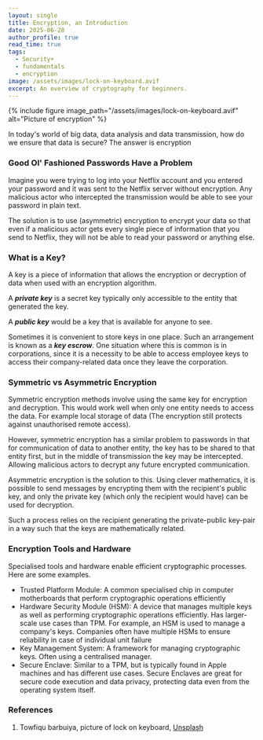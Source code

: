 ```yaml
---
layout: single
title: Encryption, an Introduction
date: 2025-06-28
author_profile: true
read_time: true
tags:
  - Security+
  - fundamentals
  - encryption
image: /assets/images/lock-on-keyboard.avif
excerpt: An overview of cryptography for beginners.
---
```


{% include figure
  image_path="/assets/images/lock-on-keyboard.avif"
  alt="Picture of encryption"
%}

In today's world of big data, data analysis and data transmission, how do we ensure that data is secure? The answer is encryption

### Good Ol' Fashioned Passwords Have a Problem

Imagine you were trying to log into your Netflix account and you entered your password and it was sent to the Netflix server without encryption. Any malicious actor who intercepted the transmission would be able to see your password in plain text.

The solution is to use (asymmetric) encryption to encrypt your data so that even if a malicious actor gets every single piece of information that you send to Netflix, they will not be able to read your password or anything else.

### What is a Key?

A key is a piece of information that allows the encryption or decryption of data when used with an encryption algorithm.

A ***private key*** is a secret key typically only accessible to the entity that generated the key.

A ***public key*** would be a key that is available for anyone to see.

Sometimes it is convenient to store keys in one place. Such an arrangement is known as a ***key escrow***. One situation where this is common is in corporations, since it is a necessity to be able to access employee keys to access their company-related data once they leave the corporation. 

### Symmetric vs Asymmetric Encryption

Symmetric encryption methods involve using the same key for encryption and decryption. This would work well when only one entity needs to access the data. For example local storage of data (The encryption still protects against unauthorised remote access). 

However, symmetric encryption has a similar problem to passwords in that for communication of data to another entity, the key has to be shared to that entity first, but in the middle of transmission the key may be intercepted. Allowing malicious actors to decrypt any future encrypted communication.

Asymmetric encryption is the solution to this. Using clever mathematics, it is possible to send messages by encrypting them with the recipient's public key, and only the private key (which only the recipient would have) can be used for decryption. 

Such a process relies on the recipient generating the private-public key-pair in a way such that the keys are mathematically related.

### Encryption Tools and Hardware

Specialised tools and hardware enable efficient cryptographic processes. Here are some examples.

- Trusted Platform Module: A common specialised chip in computer motherboards that perform cryptographic operations efficiently
- Hardware Security Module (HSM): A device that manages multiple keys as well as performing cryptographic operations efficiently. Has larger-scale use cases than TPM. For example, an HSM is used to manage a company's keys. Companies often have multiple HSMs to ensure reliability in case of individual unit failure
- Key Management System: A framework for managing cryptographic keys. Often using a centralised manager.
- Secure Enclave: Similar to a TPM, but is typically found in Apple machines and has different use cases. Secure Enclaves are great for secure code execution and data privacy, protecting data even from the operating system itself.

### References

1. Towfiqu barbuiya, picture of lock on keyboard, [Unsplash](https://unsplash.com/photos/a-golden-padlock-sitting-on-top-of-a-keyboard-FnA5pAzqhMM)







